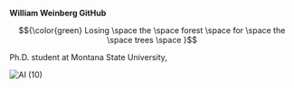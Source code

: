 **William Weinberg GitHub**

$${\color{green} Losing \space the \space forest \space for \space the \space trees \space }$$

Ph.D. student at Montana State University, 

![AI (10)](https://github.com/user-attachments/assets/998dd84e-5267-42e5-bdcb-f7d0be81a06f)
